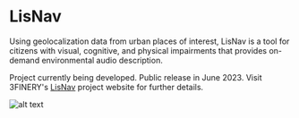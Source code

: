 # LisNav
Using geolocalization data from urban places of interest, LisNav is a tool for citizens with visual, cognitive, and physical impairments that provides on-demand environmental audio description.

Project currently being developed. Public release in June 2023. Visit 3FINERY's [LisNav](https://www.3finery.com/LisNav) project website for further details. 



![alt text](https://www.3finery.com/images/LisNav-Banner.jpg)
